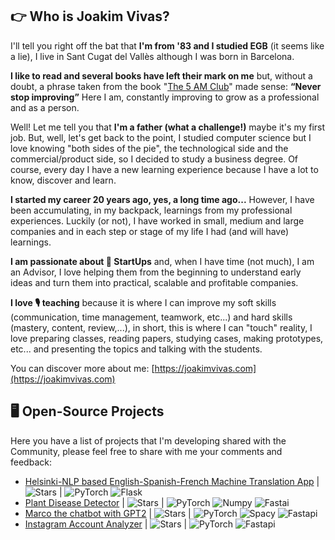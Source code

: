 ## 👉 Who is Joakim Vivas?

I'll tell you right off the bat that **I'm from '83 and I studied EGB** (it seems like a lie), I live in Sant Cugat del Vallès although I was born in Barcelona.

**I like to read and several books have left their mark on me** but, without a doubt, a phrase taken from the book "[The 5 AM Club](https://amzn.to/2GdFhYk)" made sense: **“Never stop improving”** Here I am, constantly improving to grow as a professional and as a person.

Well! Let me tell you that **I'm a father (what a challenge!)** maybe it's my first job. But, well, let's get back to the point, I studied computer science but I love knowing "both sides of the pie", the technological side and the commercial/product side, so I decided to study a business degree. Of course, every day I have a new learning experience because I have a lot to know, discover and learn.

**I started my career 20 years ago, yes, a long time ago...** However, I have been accumulating, in my backpack, learnings from my professional experiences. Luckily (or not), I have worked in small, medium and large companies and in each step or stage of my life I had (and will have) learnings.

**I am passionate about 🚀 StartUps** and, when I have time (not much), I am an Advisor, I love helping them from the beginning to understand early ideas and turn them into practical, scalable and profitable companies.

**I love 🎙️ teaching** because it is where I can improve my soft skills (communication, time management, teamwork, etc...) and hard skills (mastery, content, review,...), in short, this is where I can "touch" reality, I love preparing classes, reading papers, studying cases, making prototypes, etc... and presenting the topics and talking with the students.

You can discover more about me: [https://joakimvivas.com](https://joakimvivas.com)

## 🖥️ Open-Source Projects

Here you have a list of projects that I'm developing shared with the Community, please feel free to share with me your comments and feedback:

- [Helsinki-NLP based English-Spanish-French Machine Translation App](https://github.com/joakimvivas/machine-translation-service) | <img alt="Stars" src="https://img.shields.io/github/stars/joakimvivas/machine-translation-service?style=flat-square&labelColor=black"/> | ![PyTorch](https://img.shields.io/badge/PyTorch-black?style=flat-square&logo=pytorch) ![Flask](https://img.shields.io/badge/Flask-000000?style=flat-square&logo=flask)
- [Plant Disease Detector](https://github.com/joakimvivas/plant-disease-detector) | <img alt="Stars" src="https://img.shields.io/github/stars/joakimvivas/plant-disease-detector?style=flat-square&labelColor=black"/> | ![PyTorch](https://img.shields.io/badge/PyTorch-black?style=flat-square&logo=pytorch) ![Numpy](https://img.shields.io/badge/Numpy-000000?style=flat-square&logo=numpy) ![Fastai](https://img.shields.io/badge/Fastai-000000?style=flat-square&logo=fastai)
- [Marco the chatbot with GPT2](https://github.com/joakimvivas/marco-bot) | <img alt="Stars" src="https://img.shields.io/github/stars/joakimvivas/marco-bot?style=flat-square&labelColor=black"/> | ![PyTorch](https://img.shields.io/badge/PyTorch-black?style=flat-square&logo=pytorch) ![Spacy](https://img.shields.io/badge/Spacy-000000?style=flat-square&logo=spacy) ![Fastapi](https://img.shields.io/badge/Fastapi-000000?style=flat-square&logo=Fastapi)
- [Instagram Account Analyzer](https://github.com/joakimvivas/instagram-analyzer) | <img alt="Stars" src="https://img.shields.io/github/stars/joakimvivas/instagram-analyzer?style=flat-square&labelColor=black"/> | ![PyTorch](https://img.shields.io/badge/PyTorch-black?style=flat-square&logo=pytorch) ![Fastapi](https://img.shields.io/badge/Fastapi-000000?style=flat-square&logo=Fastapi)
